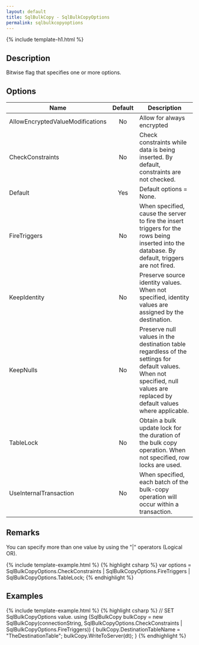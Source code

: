 ```yaml
---
layout: default
title: SqlBulkCopy - SqlBulkCopyOptions
permalink: sqlbulkcopyoptions
---
```


{% include template-h1.html %}

## Description
Bitwise flag that specifies one or more options.

## Options

| Name | Default | Description |
| ---- | :-----: | ----------- |
| AllowEncryptedValueModifications | No | Allow for always encrypted |
| CheckConstraints | No |  Check constraints while data is being inserted. By default, constraints are not checked. |
| Default | Yes | Default options = None. |
| FireTriggers | No |  When specified, cause the server to fire the insert triggers for the rows being inserted into the database. By default, triggers are not fired. |
| KeepIdentity | No | Preserve source identity values. When not specified, identity values are assigned by the destination. |
| KeepNulls | No | 	Preserve null values in the destination table regardless of the settings for default values. When not specified, null values are replaced by default values where applicable. |
| TableLock | No | Obtain a bulk update lock for the duration of the bulk copy operation. When not specified, row locks are used. |
| UseInternalTransaction | No | When specified, each batch of the bulk-copy operation will occur within a transaction. |

## Remarks
You can specify more than one value by using the "|" operators (Logical OR).

{% include template-example.html %} 
{% highlight csharp %}
var options = SqlBulkCopyOptions.CheckConstraints | SqlBulkCopyOptions.FireTriggers | SqlBulkCopyOptions.TableLock;
{% endhighlight %}


## Examples
{% include template-example.html %} 
{% highlight csharp %}
// SET SqlBulkCopyOptions value.
using (SqlBulkCopy bulkCopy = new SqlBulkCopy(connectionString, SqlBulkCopyOptions.CheckConstraints | SqlBulkCopyOptions.FireTriggers))
{
    bulkCopy.DestinationTableName = "TheDestinationTable";
   bulkCopy.WriteToServer(dt);
}
{% endhighlight %}
